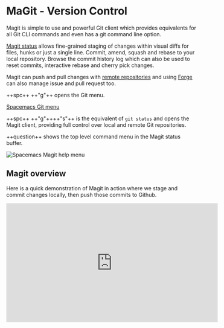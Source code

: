 # MaGit - Version Control

Magit is simple to use and powerful Git client which provides equivalents for all Git CLI commands and even has a git command line option.

[Magit status](status.md) allows fine-grained staging of changes within visual diffs for files, hunks or just a single line.  Commit, amend, squash and rebase to your local repository.  Browse the commit history log which can also be used to reset commits, interactive rebase and cherry pick changes.

Magit can push and pull changes with [remote repositories](remote-repositories/) and using [Forge](forge/) can also manage issue and pull request too.

++spc++ ++"g"++ opens the Git menu.

[Spacemacs Git menu](https://raw.githubusercontent.com/practicalli/graphic-design/live/editors/spacemacs/screenshots/spacemacs-git-menu.png)

++spc++  ++"g"++++"s"++ is the equivalent of `git status` and opens the Magit client, providing full control over local and remote Git repositories.

++question++ shows the top level command menu in the Magit status buffer.

![Spacemacs Magit help menu](https://raw.githubusercontent.com/practicalli/graphic-design/live/editors/spacemacs/screenshots/spacemacs-magit-help-menu.png)


## Magit overview

Here is a quick demonstration of Magit in action where we stage and commit changes locally, then push those commits to Github.

<p style="text-align:center">
<iframe width="560" height="315" src="https://www.youtube.com/embed/natNUgnh_no" title="YouTube video player" frameborder="0" allow="accelerometer; autoplay; clipboard-write; encrypted-media; gyroscope; picture-in-picture" allowfullscreen></iframe>
</p>
